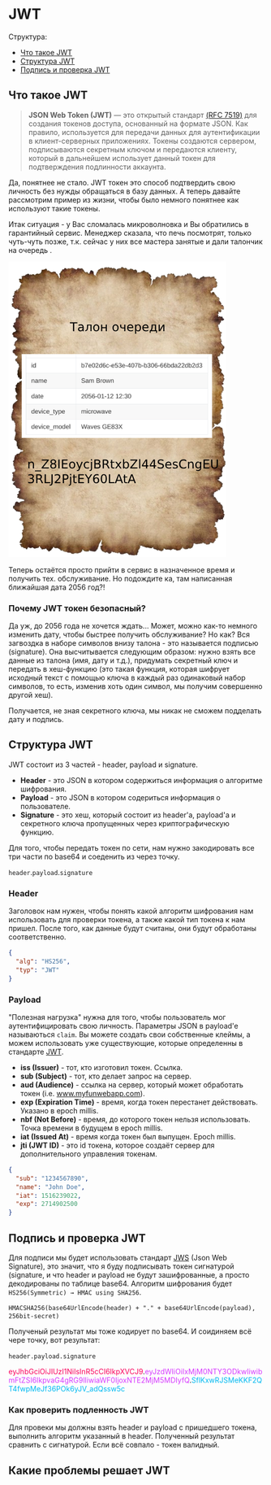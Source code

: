 # JWT

Структура: 
+ [Что такое JWT](#что-такое-jwt)
+ [Структура JWT](#структура-jwt)
+ [Подпись и проверка JWT](#подпись-и-проверка-jwt)

## Что такое JWT

> **JSON Web Token (JWT)** — это открытый стандарт [(RFC 7519)](https://datatracker.ietf.org/doc/html/rfc7519) для 
создания токенов доступа, основанный на формате JSON. Как правило, используется для передачи данных для аутентификации 
в клиент-серверных приложениях. Токены создаются сервером, подписываются секретным ключом и передаются клиенту, который 
в дальнейшем использует данный токен для подтверждения подлинности аккаунта.

Да, понятнее не стало. JWT токен это способ подтвердить свою личность без нужды обращаться в базу данных. 
А теперь давайте рассмотрим пример из жизни, чтобы было немного понятнее как используют такие токены.

Итак ситуация - у Вас сломалась микроволновка и Вы обратились в гарантийный сервис. Менеджер сказала, что печь 
посмотрят, только чуть-чуть позже, т.к. сейчас у них все мастера занятые и дали талончик на очередь .

<img src="resources/image/ticket_queue.png">

Теперь остаётся просто прийти в сервис в назначенное время и получить тех. обслуживание. 
Но подождите ка, там написанная ближайшая дата 2056 год?!

### Почему JWT токен безопасный?
Да уж, до 2056 года не хочется ждать... Может, можно как-то немного изменить дату, чтобы быстрее получить обслуживание? 
Но как? Вся загвоздка в наборе символов внизу талона - это называется подписью (signature). Она высчитывается 
следующим образом: нужно взять все данные из талона (имя, дату и т.д.), придумать секретный ключ и передать в 
хеш-функцию (это такая функция, которая шифрует исходный текст с помощью ключа в каждый раз одинаковый набор символов,
то есть, изменив хоть один символ, мы получим совершенно другой хеш).

Получается, не зная секретного ключа, мы никак не сможем подделать дату и подпись.


## Структура JWT
JWT состоит из 3 частей - header, payload и signature.

+ **Header** - это JSON в котором содержиться информация о алгоритме шифрования.
+ **Payload** - это JSON в котором содериться информация о пользователе.
+ **Signature** - это хеш, который состоит из header'a, payload'a и секретного ключа пропущенных через криптографическую функцию.

Для того, чтобы передать токен по сети, нам нужно закодировать все три части по base64 и соеденить из через точку.

`header`.`payload`.`signature`


### Header
Заголовок нам нужен, чтобы понять какой алгоритм шифрования нам использовать для проверки токена, а также какой тип
токена к нам пришел. После того, как данные будут считаны, они будут обработаны соответственно.

```json
{
  "alg": "HS256",
  "typ": "JWT"
}
```

### Payload
"Полезная нагрузка" нужна для того, чтобы пользователь мог аутентифицировать свою личность. Параметры JSON в payload'e
называються `claim`. Вы можете создать свои собственные клеймы, а можем использовать уже существующие, которые определенны
в стандарте [JWT](https://datatracker.ietf.org/doc/html/rfc7519#section-4).

+ **iss (Issuer)** - тот, кто изготовил токен. Ссылка.
+ **sub (Subject)** - тот, кто делает запрос на сервер.
+ **aud (Audience)** - ссылка на сервер, который может обработать токен (i.e. www.myfunwebapp.com).
+ **exp (Expiration Time)** - время, когда токен перестанет действовать. Указано в epoch millis.
+ **nbf (Not Before)** - время, до которого токен нельзя использовать. Точка времени в будущем в epoch millis.
+ **iat (Issued At)** - время когда токен был выпущен. Epoch millis.
+ **jti (JWT ID)** - это id токена, которое создаёт сервер для дополнительного управления токенам.

```json
{
  "sub": "1234567890",
  "name": "John Doe",
  "iat": 1516239022,
  "exp": 2714902500
}
```

## Подпись и проверка JWT
Для подписи мы будет использовать стандарт [JWS](https://datatracker.ietf.org/doc/html/rfc7515) (Json Web Signature), это
значит, что я буду подписывать токен сигнатурой (signature, и что header и payload не будут зашифрованные, а просто
декодированы по таблице base64. Алгоритм шифрования будет `HS256(Symmetric) → HMAC using SHA256`.

```
HMACSHA256(base64UrlEncode(header) + "." + base64UrlEncode(payload), 256bit-secret)
```

Полученый результат мы тоже кодирует по base64. И соидиняем всё чере точку, вот результат:

`header.payload.signature`

<font color="#fb015b">eyJhbGciOiJIUzI1NiIsInR5cCI6IkpXVCJ9</font>.<font color="#d63aff">eyJzdWIiOiIxMjM0NTY3ODkwIiwibmFtZSI6IkpvaG4gRG9lIiwiaWF0IjoxNTE2MjM5MDIyfQ</font>.<font color="#00b9f1">SflKxwRJSMeKKF2QT4fwpMeJf36POk6yJV_adQssw5c</font>


### Как проверить подленность JWT

Для провеки мы должны взять header и payload с пришедшего токена, выполнить алгоритм указанный в header. Полученный 
результат сравнить с сигнатурой. Если всё совпало - токен валидный.


## Какие проблемы решает JWT

